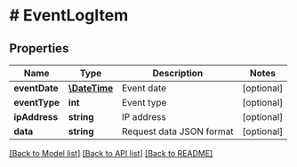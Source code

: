 # # EventLogItem

## Properties

Name | Type | Description | Notes
------------ | ------------- | ------------- | -------------
**eventDate** | [**\DateTime**](\DateTime.md) | Event date | [optional] 
**eventType** | **int** | Event type | [optional] 
**ipAddress** | **string** | IP address | [optional] 
**data** | **string** | Request data JSON format | [optional] 

[[Back to Model list]](../../README.md#documentation-for-models) [[Back to API list]](../../README.md#documentation-for-api-endpoints) [[Back to README]](../../README.md)


